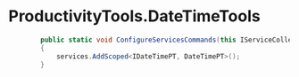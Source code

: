 # ProductivityTools.DateTimeTools


```c#
        public static void ConfigureServicesCommands(this IServiceCollection services)
        {
            services.AddScoped<IDateTimePT, DateTimePT>();
        }
```
